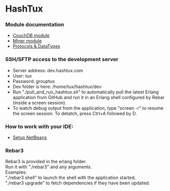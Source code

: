 # HashTux
### Module documentation
* [CouchDB module](https://github.com/TacoVox/HashTux/blob/master/CouchDB.MD)
* [Miner module](https://github.com/TacoVox/HashTux/blob/master/Miner.MD)
* [Protocols & DataTypes](https://github.com/TacoVox/HashTux/blob/master/ProtocolsDataTypes.MD)

### SSH/SFTP access to the development server
* Server address: dev.hashtux.com
* User: tux
* Password: grouptux
* Dev folder is here: /home/tux/hashtux/dev
* Run "./pull_and_run_hashtux.sh" to automatically pull the latest Erlang application from GitHub and run it in an Erlang shell configured by Rebar (inside a screen session).
* To watch debug output from the application, type "screen -r" to resume the screen session. To detatch, press Ctrl+A followed by D.

### How to work with your IDE:
* [Setup NetBeans](https://github.com/TacoVox/HashTux/blob/master/NetBeansSetup.MD)

### Rebar3
Rebar3 is provided in the erlang folder.<br />
Run it with "./rebar3" and any arguments.<br />
Examples: <br />
"./rebar3 shell" to launch the shell with the application started.<br />
"./rebar3 upgrade" to fetch dependencies if they have been updated. <br />

